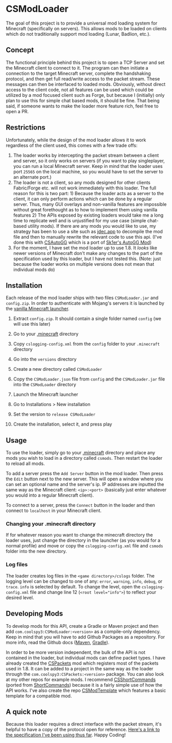 # CSModLoader
The goal of this project is to provide a universal mod loading system for Minecraft (specifically on servers). This allows mods to be loaded on clients which do not traditionally support mod loading (Lunar, Badlion, etc.).

## Concept
The functional principle behind this project is to open a TCP Server and set the Minecraft client to connect to it. The program can then initiate a connection to the target Minecraft server, complete the handshaking protocol, and then get full read/write access to the packet stream. These messages can then be interfaced to loaded mods. Obviously, without direct access to the client code, not all features can be used which could be utilized by a mod focused client such as Forge, but because I (initially) only plan to use this for simple chat based mods, it should be fine. That being said, if someone wants to make the loader more feature rich, feel free to open a PR.

## Restrictions
Unfortunately, while the design of the mod loader allows it to work regardless of the client used, this comes with a few trade offs:
1. The loader works by intercepting the packet stream between a client and server, so it only works on servers (if you want to play singleplayer, you can run a local Minecraft server. Keep in mind that the loader uses port `25565` on the local machine, so you would have to set the server to an alternate port.)
2. The loader is not a client, so any mods designed for other clients Fabric/Forge etc. will not work immediately with this loader. The full reason for this is two part: 1) Because the loader acts as a server to the client, it can only perform actions which can be done by a regular server. Thus, many GUI overlays and non-vanilla features are impossible without great forethought as to how to implement them using vanilla features 2) The APIs exposed by existing loaders would take me a long time to replicate well and is unjustified for my use case (simple chat-based utility mods). If there are any mods you would like to use, my strategy has been to use a site such as [jdec.app](https://jdec.app) to decompile the mod file and then to manually rewrite the relevant code to use this api. (I've done this with [CSAutoGG](https://github.com/CoolSpy3/CSAutoGG) which is a port of [Sk1er's AutoGG Mod](https://sk1er.club/mods/autogg))
3. For the moment, I have set the mod loader up to use 1.8. It *looks* like newer versions of Minecraft don't make any changes to the part of the specification used by this loader, but I have not tested this. (Note: just because the loader works on multiple versions does not mean that individual mods do)

## Installation
Each release of the mod loader ships with two files `CSModLoader.jar` and `config.zip`. In order to authenticate with Mojang's servers it is launched by the [vanilla Minecraft launcher](https://www.minecraft.net/en-us/download).

1. Extract `config.zip`. It should contain a single folder named `config` (we will use this later)

2. Go to your [.minecraft](https://minecraft.fandom.com/wiki/.minecraft#Locating_.minecraft) directory

3. Copy `cslogging-config.xml` from the `config` folder to your `.minecraft` directory

4. Go into the `versions` directory

5. Create a new directory called `CSModLoader`

6. Copy the `CSModLoader.json` file from `config` and the `CSModLoader.jar` file into the `CSModLoader` directory

7. Launch the Minecraft launcher

8. Go to Installations > New installation

9. Set the version to `release CSModLoader`

10. Create the installation, select it, and press play

## Usage
To use the loader, simply go to your [.minecraft](https://minecraft.fandom.com/wiki/.minecraft#Locating_.minecraft) directory and place any mods you wish to load in a directory called `csmods`. Then restart the loader to reload all mods.

To add a server press the `Add Server` button in the mod loader. Then press the `Edit` button next to the new server. This will open a window where you can set an optional name and the server's ip. IP addresses are inputted the same way as the Minecraft client: `<ip>:<port>` (basically just enter whatever you would into a regular Minecraft client).

To connect to a server, press the `Connect` button in the loader and then connect to `localhost` in your Minecraft client.

### Changing your .minecraft directory
If for whatever reason you want to change the minecraft directory the loader uses, just change the directory in the launcher (as you would for a normal profile) and move or copy the `cslogging-config.xml` file and `csmods` folder into the new directory.

### Log files
The loader creates log files in the `<game directory>/cslogs` folder. The logging level can be changed to one of any: `error`, `warning`, `info`, `debug`, or `trace`. `info` is selected by default. To change the level, open the `cslogging-config.xml` file and change line 12 (`<root level="info">`) to reflect your desired level.

## Developing Mods
To develop mods for this API, create a Gradle or Maven project and then add `com.coolspy3:CSModLoader:<version>` as a compile-only dependency. Keep in mind that you will have to add Github Packages as a repository. For more info, read the Github docs ([Maven](https://docs.github.com/en/packages/working-with-a-github-packages-registry/working-with-the-apache-maven-registry), [Gradle](https://docs.github.com/en/packages/working-with-a-github-packages-registry/working-with-the-gradle-registry)).

In order to be more version independent, the bulk of the API is not contained in the loader, but individual mods can define packet types. I have already created the [CSPackets](https://github.com/CoolSpy3/CSPackets) mod which registers most of the packets used in 1.8. It can be added to a project in the same way as the loader through the `com.coolspy3:CSPackets:<version>` package. You can also look at my other repos for example mods. I recommend [CSShortCommands](https://github.com/CoolSpy3/CSShortCommands) (ported from [ShortCommands](https://github.com/CoolSpy3/ShortCommands)) because it is a fairly simple use of how the API works. I've also create the repo [CSModTemplate](https://github.com/CoolSpy3/CSModTemplate) which features a basic template for a compatible mod.

## A quick note
Because this loader requires a direct interface with the packet stream, it's helpful to have a copy of the protocol open for reference. [Here's a link to the specification I've been using thus far](https://wiki.vg/index.php?title=Protocol&oldid=7368). Happy Coding!
